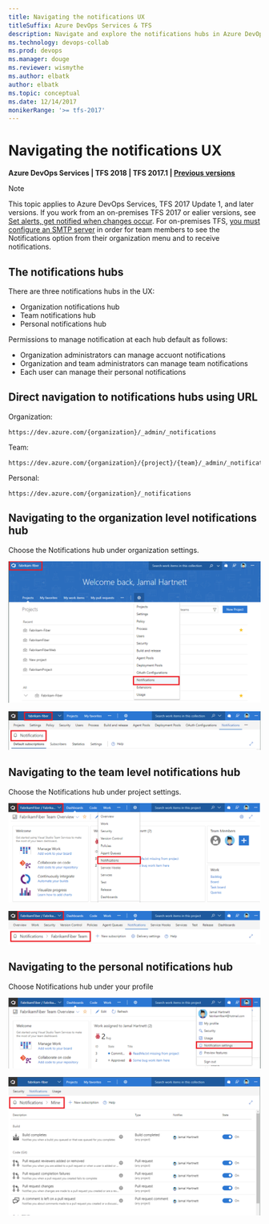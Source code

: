 ```yaml
---
title: Navigating the notifications UX
titleSuffix: Azure DevOps Services & TFS 
description: Navigate and explore the notifications hubs in Azure DevOps Servicesand Team Foundation Server (TFS)  
ms.technology: devops-collab
ms.prod: devops
ms.manager: douge
ms.reviewer: wismythe
ms.author: elbatk
author: elbatk
ms.topic: conceptual
ms.date: 12/14/2017  
monikerRange: '>= tfs-2017'
---
```



# Navigating the notifications UX

<b>Azure DevOps Services | TFS 2018 | TFS 2017.1 | [Previous versions](../work/track/alerts-and-notifications.md)</b> 

> [!NOTE]  
> This topic applies to Azure DevOps Services, TFS 2017 Update 1, and later versions. If you work from an on-premises TFS 2017 or ealier versions, see [Set alerts, get notified when changes occur](../work/track/alerts-and-notifications.md). For on-premises TFS, [you must configure an SMTP server](/tfs/server/admin/setup-customize-alerts) in order for team members to see the Notifications option from their organization menu and to receive notifications.

## The notifications hubs
There are three notifications hubs in the UX:
* Organization notifications hub
* Team notifications hub
* Personal notifications hub

Permissions to manage notification at each hub default as follows:
* Organization administrators can manage accuont notifications
* Organization and team administrators can manage team notifications
* Each user can manage their personal notifications


## Direct navigation to notifications hubs using URL

Organization:
```
https://dev.azure.com/{organization}/_admin/_notifications
```

Team:
```
https://dev.azure.com/{organization}/{project}/{team}/_admin/_notifications
```

Personal:
```
https://dev.azure.com/{organization}/_notifications
```


## Navigating to the organization level notifications hub
Choose the Notifications hub under organization settings.

![Navigate to organization notifications hub](_img/nav-organization-notifications-hub.png)

![View organization level notifications hub](_img/view-organization-notification-hub.png)

## Navigating to the team level notifications hub
Choose the Notifications hub under project settings.

![Navigate to team notifications hub](_img/nav-team-notifications-hub.png)

![View team level notifications hub](_img/view-team-notification-hub.png)

## Navigating to the personal notifications hub
Choose Notifications hub under your profile

![Navigate to personal notifications hub](_img/nav-personal-notifications-hub.png)

![View personal notifications hub](_img/view-personal-notification-hub.png)

